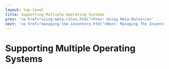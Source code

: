 ```yaml
---
layout: top-level
title: Supporting Multiple Operating Systems
prev: '<a href="using-meta-roles.html">Prev: Using Meta-Roles</a>'
next: '<a href="managing-the-inventory.html">Next: Managing The Inventory</a>'
---
```


# Supporting Multiple Operating Systems